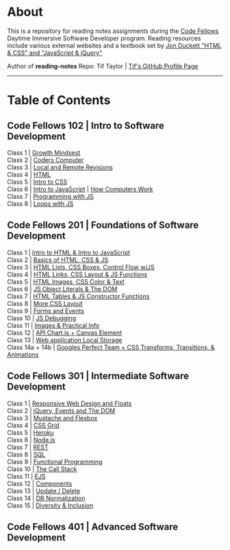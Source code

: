 # About
This is a repository for reading notes assignments during the [Code Fellows](https://www.codefellows.org/) Daytime Immersive Software Developer program. Reading resources include various external websites and a textbook set by [Jon Duckett "HTML & CSS" and "JavaScript & jQuery"](https://www.amazon.com/dp/1118907442/ref=cm_sw_em_r_mt_dp_U_X77.EbAN2ACE2)

Author of **reading-notes** Repo: Tif Taylor  \| [Tif's GitHub Profile Page](https://github.com/tiftaylor)

---

# Table of Contents

## Code Fellows 102 | Intro to Software Development
Class 1 \| [Growth Mindsest](102/growth-mindset.md)  
Class 2 \| [Coders Computer](102/coders-computer.md)  
Class 3 \| [Local and Remote Revisions](102/git-intro.md)   
Class 4 \| [HTML](102/html-structure.md)   
Class 5 \| [Intro to CSS](102/css-intro.md)   
Class 6 \| [Intro to JavaScript](102/js-intro.md) \| [How Computers Work](102/computers.md)     
Class 7 \| [Programming with JS](102/moreJS.md)   
Class 8 \| [Loops with JS](102/loops.md)  


## Code Fellows 201 | Foundations of Software Development
Class 1 \| [Intro to HTML & Intro to JavaScript](201/class-01.md)   
Class 2 \| [Basics of HTML, CSS & JS](201/class-02.md)   
Class 3 \| [HTML Lists, CSS Boxes, Control Flow w/JS](201/class-03.md)    
Class 4 \| [HTML Links, CSS Layout & JS Functions](201/class-04.md)     
Class 5 \| [HTML Images, CSS Color & Text](201/class-05.md)   
Class 6 \| [JS Object Literals & The DOM](201/class-06.md)   
Class 7 \| [HTML Tables & JS Constructor Functions](201/class-07.md)   
Class 8 \| [More CSS Layout](201/class-08.md)   
Class 9 \| [Forms and Events](201/class-09.md)   
Class 10 \| [JS Debugging](201/class-10.md)   
Class 11 \| [Images & Practical Info](201/class-11.md)  
Class 12 \| [API Chart.js + Canvas Element](201/class-12.md)   
Class 13 \| [Web application Local Storage](201/class-13.md)   
Class 14a + 14b \| [Googles Perfect Team + CSS Transforms, Transitions, & Animations](201/class-14a-14b.md)      


## Code Fellows 301 | Intermediate Software Development
Class 1 \| [Responsive Web Design and Floats](301/read01.md)  
Class 2 \| [jQuery, Events and The DOM](301/read02.md)   
Class 3 \| [Mustache and Flexbox](301/read03.md)   
Class 4 \| [CSS Grid](301/read04.md)   
Class 5 \| [Heroku](301/read05.md)   
Class 6 \| [Node.js](301/read06.md)   
Class 7 \| [REST](301/read07.md)   
Class 8 \| [SQL](301/read08.md)   
Class 9 \| [Functional Programming](301/read09.md)    
Class 10 \| [The Call Stack](301/read10.md)  
Class 11 \| [EJS](301/read11.md)     
Class 12 \| [Components](301/read12.md)   
Class 13 \| [Update / Delete](301/read13.md)   
Class 14 \| [DB Normalization](301/read14.md)   
Class 15 \| [Diversity & Inclusion](301/read15.md)   


## Code Fellows 401 | Advanced Software Development
